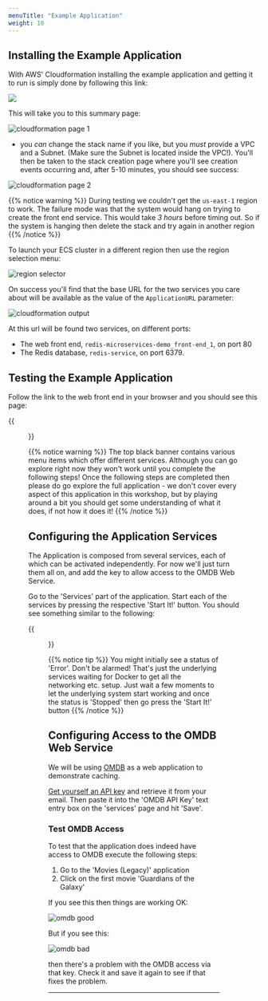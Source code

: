```yaml
---
menuTitle: "Example Application"
weight: 10
---
```

## Installing the Example Application
With AWS' Cloudformation installing the example application and getting it to run is simply done by following this link:

<a href="https://console.aws.amazon.com/cloudformation/home?region=us-east-2#/stacks/create/review?stackName=aws-cfn&templateURL=https://s3.amazonaws.com/aws-workshop-cfn.redislabs.com/cfn.json" target="_blank"><img src="https://s3.amazonaws.com/cloudformation-examples/cloudformation-launch-stack.png"></a>

This will take you to this summary page:

![cloudformation page 1]

- you _can_ change the stack name if you like, but you *must* provide a VPC and a Subnet. (Make sure the Subnet is located inside the VPC!). You'll then be taken to the stack creation page where you'll see creation events occurring and, after 5-10 minutes, you should see success:

![cloudformation page 2]

{{% notice warning %}}
During testing we couldn't get the `us-east-1` region to work. The failure mode was that the system would hang on trying to create the front end service. This would take *3 hours* before timing out. So if the system is hanging then delete the stack and try again in another region
{{% /notice %}}

To launch your ECS cluster in a different region then use the region selection menu:

![region selector]

On success you'll find that the base URL for the two services you care about will be available as the value of the `ApplicationURL` parameter:

![cloudformation output]

At this url will be found two services, on different ports:

- The web front end, `redis-microservices-demo_front-end_1`, on port 80
- The Redis database, `redis-service`, on port 6379.

## Testing the Example Application

Follow the link to the web front end in your browser and you should see this page:

{{<figure src="rmdb_home_page.png" >}}


{{% notice warning %}}
The top black banner contains various menu items which offer different services. Although you can go explore right now they won't work until you complete the following steps! Once the following steps are completed then please do go explore the full application - we don't cover every aspect of this application in this workshop, but by playing around a bit you should get some understanding of what it does, if not how it does it!
{{% /notice %}}

## Configuring the Application Services

The Application is composed from several services, each of which can be activated independently. For now we'll just turn them all on, and add the key to allow access to the OMDB Web Service.

Go to the 'Services' part of the application. Start each of the services by pressing the respective 'Start It!' button. You should see something similar to the following:

{{<figure src="services.png">}}

{{% notice tip %}}
You might initially see a status of 'Error'. Don't be alarmed! That's just the underlying services waiting for Docker to get all the networking etc. setup. Just wait a few moments to let the underlying system start working and once the status is 'Stopped' then go press the 'Start It!' button
{{% /notice %}}

## Configuring Access to the OMDB Web Service

We will be using [OMDB] as a web application to demonstrate caching. 

[Get yourself an API key] and retrieve it from your email. Then paste it into the 'OMDB API Key' text entry box on the 'services' page and hit 'Save'. 

### Test OMDB Access
To test that the application does indeed have access to OMDB execute the following steps:

1. Go to the 'Movies (Legacy)' application
2. Click on the first movie 'Guardians of the Galaxy'

If you see this then things are working OK:

![omdb good]

But if you see this:

![omdb bad]

then there's a problem with the OMDB access via that key. Check it and save it again to see if that fixes the problem.



----------
[OMDB]: http://www.omdbapi.com/
[omdb good]: omdb-good.png
[omdb bad]: omdb-bad.png

[Get yourself an API key]: http://www.omdbapi.com/apikey.aspx?__EVENTTARGET=freeAcct&__EVENTARGUMENT=&__LASTFOCUS=&__VIEWSTATE=%2FwEPDwUKLTIwNDY4MTIzNWQYAQUeX19Db250cm9sc1JlcXVpcmVQb3N0QmFja0tleV9fFgMFC3BhdHJlb25BY2N0BQhmcmVlQWNjdAUIZnJlZUFjY3R%2Bvsm%2Bxojynz6Dxtmll%2BBPGF5b%2FXF7NfOmXXRKZWa2sA%3D%3D&__VIEWSTATEGENERATOR=5E550F58&__EVENTVALIDATION=%2FwEdAArAHwJn73q7vMcrazXApSldmSzhXfnlWWVdWIamVouVTzfZJuQDpLVS6HZFWq5fYpioiDjxFjSdCQfbG0SWduXFd8BcWGH1ot0k0SO7CfuulF0vVes0SOcL8qM3Jr6aqHyFE%2Bczl1aCyjbLtuPuRU0tIVu1gi3bgvDqS3Gt3lnrv%2FgsVJPMV9tdMU3lWBBf01vN%2BDvxnwFeFeJ9MIBWR693fISlXaHKzP%2BBv%2FK2QEL4NQsLb55%2BhkOC33bZPJ8gt%2Bg%3D&at=freeAcct&Email=&Email2=&FirstName=&LastName=&TextArea1=

[region selector]: region-selector.png
[cloudformation page 1]: cloudformation-page-1.png
[cloudformation page 2]: cloudformation-page-2.png
[cloudformation output]: cloudformation-output.png
